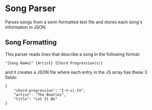 # Song Parser
Parses songs from a semi-formatted text file and stores each song's information in JSON.

## Song Formatting
This parser reads lines that describe a song in the following format:

```
"{Song Name}" {Artist} {Chord Progression(s)}
```  

and it creates a JSON file where each entry in the JS array has these 3 fields:

```
{
    "chord-progression": "I-V-vi-IV", 
    "artist": "The Beatles", 
    "title": "Let It Be"
}
```
